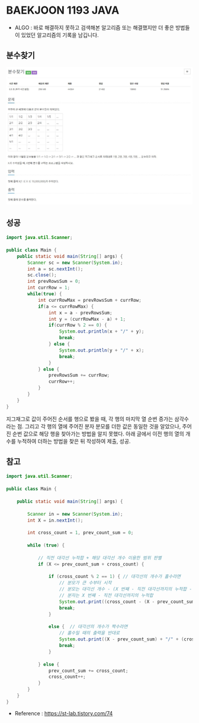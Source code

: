 # BAEKJOON 1193 JAVA
* ALGO : 바로 해결하지 못하고 검색해본 알고리즘 또는 해결했지만 더 좋은 방법들이 있었던 알고리즘의 기록을 남깁니다.

## 분수찾기
![1193](https://raw.githubusercontent.com/372dev/TIL/main/ALGO/img/b_1193.JPG)

## 성공
```java
import java.util.Scanner;

public class Main {
    public static void main(String[] args) {
        Scanner sc = new Scanner(System.in);
        int a = sc.nextInt();
        sc.close();
        int prevRowsSum = 0;
        int currRow = 1;
        while(true) {
            int currRowMax = prevRowsSum + currRow;
            if(a <= currRowMax) {
                int x = a - prevRowsSum;
                int y = (currRowMax - a) + 1;
                if(currRow % 2 == 0) {
                    System.out.println(x + "/" + y);
                    break;
                } else {
                    System.out.println(y + "/" + x);
                    break;
                }
            } else {
                prevRowsSum += currRow;
                currRow++;
            }
        }
    }
}
```
지그재그로 값이 주어진 순서를 행으로 봤을 때, 각 행의 마지막 열 순번 증가는 삼각수라는 점. 그리고 각 행의 열에 주어진 분자 분모를 더한 값은 동일한 것을 알았으나, 주어진 순번 값으로 해당 행을 찾아가는 방법을 알지 못했다.
아래 글에서 이전 행의 열의 개수를 누적하여 더하는 방법을 찾은 뒤 작성하여 제출, 성공.


## 참고
```java
import java.util.Scanner;
 
public class Main {
 
	public static void main(String[] args) {
 
		Scanner in = new Scanner(System.in);
		int X = in.nextInt();
 
		int cross_count = 1, prev_count_sum = 0;
 
		while (true) {
        
			// 직전 대각선 누적합 + 해당 대각선 개수 이용한 범위 판별
			if (X <= prev_count_sum + cross_count) {	
				
				if (cross_count % 2 == 1) {	// 대각선의 개수가 홀수라면 
					// 분모가 큰 수부터 시작
					// 분모는 대각선 개수 - (X 번째 - 직전 대각선까지의 누적합 - 1) 
					// 분자는 X 번째 - 직전 대각선까지의 누적합 
					System.out.print((cross_count - (X - prev_count_sum - 1)) + "/" + (X - prev_count_sum));
					break;
				} 
				
				else {	// 대각선의 개수가 짝수라면 
					// 홀수일 때의 출력을 반대로 
					System.out.print((X - prev_count_sum) + "/" + (cross_count - (X - prev_count_sum - 1)));
					break;
				}
 
			} else {
				prev_count_sum += cross_count;
				cross_count++;
			}
		}
	}
}
```

- Reference : https://st-lab.tistory.com/74
